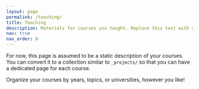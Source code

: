 ```yaml
---
layout: page
permalink: /teaching/
title: Teaching
description: Materials for courses you taught. Replace this text with your description.
nav: true
nav_order: 8
---
```


For now, this page is assumed to be a static description of your courses. You can convert it to a collection similar to `_projects/` so that you can have a dedicated page for each course.

Organize your courses by years, topics, or universities, however you like!
